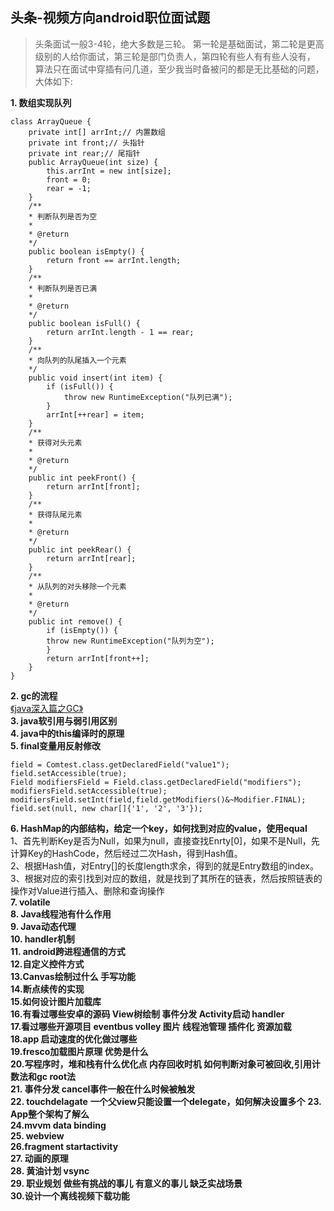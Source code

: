 ## 头条-视频方向android职位面试题
>头条面试一般3-4轮，绝大多数是三轮。
第一轮是基础面试，第二轮是更高级别的人给你面试，第三轮是部门负责人，第四轮有些人有有些人没有，
算法只在面试中穿插有问几道，至少我当时备被问的都是无比基础的问题，
大体如下:

**1. 数组实现队列**


    class ArrayQueue {
        private int[] arrInt;// 内置数组
        private int front;// 头指针
        private int rear;// 尾指针
        public ArrayQueue(int size) {
            this.arrInt = new int[size];
            front = 0;
            rear = -1;
        }
        /**
        * 判断队列是否为空
        *
        * @return
        */
        public boolean isEmpty() {
            return front == arrInt.length;
        }
        /**
        * 判断队列是否已满
        *
        * @return
        */
        public boolean isFull() {
            return arrInt.length - 1 == rear;
        }
        /**
        * 向队列的队尾插入一个元素
        */
        public void insert(int item) {
            if (isFull()) {
                throw new RuntimeException("队列已满");
            }
            arrInt[++rear] = item;
        }
        /**
        * 获得对头元素
        *
        * @return
        */
        public int peekFront() {
            return arrInt[front];
        }
        /**
        * 获得队尾元素
        *
        * @return
        */
        public int peekRear() {
            return arrInt[rear];
        }
        /**
        * 从队列的对头移除一个元素
        *
        * @return
        */
        public int remove() {
            if (isEmpty()) {
            throw new RuntimeException("队列为空");
            }
            return arrInt[front++];
        }
    }    

**2. gc的流程**  
[《java深入篇之GC》](https://www.jianshu.com/p/b4760ef4b07f)  
**3. java软引用与弱引用区别**  
**4. java中的this编译时的原理**  
**5. final变量用反射修改**

    field = Comtest.class.getDeclaredField("value1");
    field.setAccessible(true);
    Field modifiersField = Field.class.getDeclaredField("modifiers");
    modifiersField.setAccessible(true);
    modifiersField.setInt(field,field.getModifiers()&~Modifier.FINAL);
    field.set(null, new char[]{'1', '2', '3'});


**6. HashMap的内部结构，给定一个key，如何找到对应的value，使用equal**  
1、首先判断Key是否为Null，如果为null，直接查找Enrty[0]，如果不是Null，先计算Key的HashCode，然后经过二次Hash，得到Hash值。  
2、根据Hash值，对Entry[]的长度length求余，得到的就是Entry数组的index。  
3、根据对应的索引找到对应的数组，就是找到了其所在的链表，然后按照链表的操作对Value进行插入、删除和查询操作  
**7. volatile**  
**8. Java线程池有什么作用**  
**9. Java动态代理**  
**10. handler机制**  
**11. android跨进程通信的方式**  
**12.自定义控件方式**  
**13.Canvas绘制过什么 手写功能**  
**14.断点续传的实现**  
**15.如何设计图片加载库**  
**16.有看过哪些安卓的源码 View树绘制 事件分发 Activity启动 handler**  
**17.看过哪些开源项目 eventbus volley 图片 线程池管理 插件化 资源加载**  
**18.app 启动速度的优化做过哪些**  
**19.fresco加载图片原理 优势是什么**  
**20.写程序时，堆和栈有什么优化点 内存回收时机 如何判断对象可被回收,引用计数法和gc root法**  
**21. 事件分发 cancel事件一般在什么时候被触发**  
**22. touchdelagate**     **一个父view只能设置一个delegate，如何解决设置多个**
**23. App整个架构了解么**  
**24.mvvm data binding**  
**25. webview**  
**26.fragment startactivity**  
**27. 动画的原理**  
**28. 黄油计划 vsync**  
**29. 职业规划 做些有挑战的事儿 有意义的事儿 缺乏实战场景**  
**30.设计一个离线视频下载功能**